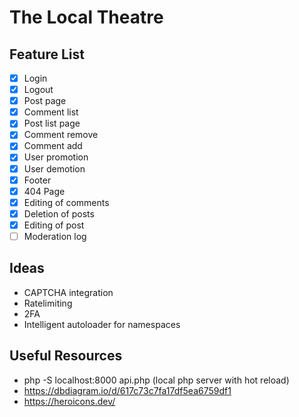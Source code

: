 # The Local Theatre

## Feature List

-   [x] Login
-   [x] Logout
-   [x] Post page
-   [x] Comment list
-   [x] Post list page
-   [x] Comment remove
-   [x] Comment add
-   [x] User promotion
-   [x] User demotion
-   [x] Footer
-   [x] 404 Page
-   [x] Editing of comments
-   [x] Deletion of posts
-   [x] Editing of post
-   [ ] Moderation log

## Ideas

-   CAPTCHA integration
-   Ratelimiting
-   2FA
-   Intelligent autoloader for namespaces

## Useful Resources

-   php -S localhost:8000 api.php (local php server with hot reload)
-   https://dbdiagram.io/d/617c73c7fa17df5ea6759df1
-   https://heroicons.dev/
